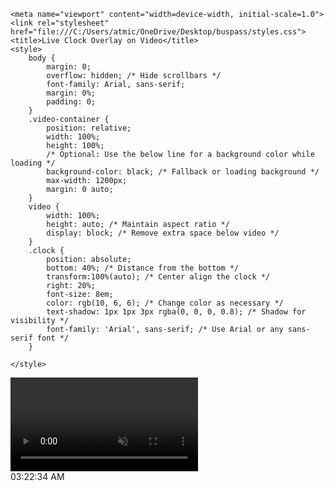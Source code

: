 <!DOCTYPE html>
<!-- saved from url=(0061)file:///C:/Users/atmic/OneDrive/Desktop/buspass/RTCNOV28.html -->
<html lang="en"><head><meta http-equiv="Content-Type" content="text/html; charset=UTF-8">
    
    <meta name="viewport" content="width=device-width, initial-scale=1.0">
    <link rel="stylesheet" href="file:///C:/Users/atmic/OneDrive/Desktop/buspass/styles.css"> 
    <title>Live Clock Overlay on Video</title>
    <style>
        body {
            margin: 0;
            overflow: hidden; /* Hide scrollbars */
            font-family: Arial, sans-serif; 
            margin: 0%; 
            padding: 0;
        }
        .video-container {
            position: relative;
            width: 100%;
            height: 100%;
            /* Optional: Use the below line for a background color while loading */
            background-color: black; /* Fallback or loading background */ 
            max-width: 1200px; 
            margin: 0 auto; 
        }
        video {
            width: 100%;
            height: auto; /* Maintain aspect ratio */
            display: block; /* Remove extra space below video */
        }
        .clock {
            position: absolute;
            bottom: 40%; /* Distance from the bottom */
            transform:100%(auto); /* Center align the clock */
            right: 20%;
            font-size: 8em;
            color: rgb(10, 6, 6); /* Change color as necessary */
            text-shadow: 1px 1px 3px rgba(0, 0, 0, 0.8); /* Shadow for visibility */
            font-family: 'Arial', sans-serif; /* Use Arial or any sans-serif font */
        }

    </style>       
<div class="video-container">
    <video autoplay="" muted="" loop="">
        <source src="C:\Users\atmic\OneDrive\Desktop\passmp4.mp4" type="video/mp4">
        Your browser does not support the video tag.
    </video>
    <div class="clock" id="clock">03:22:34 AM</div>
</div>

<script>
    function updateClock() {
        const now = new Date();
        let hours = now.getHours();
        const minutes = String(now.getMinutes()).padStart(2, '0');
        const seconds = String(now.getSeconds()).padStart(2, '0');
        const isAM = hours < 12;

        // Convert to 12-hour format
        hours = hours % 12 || 12; // If hours is 0, set it to 12

        // Format the hour to be 2 digits
        hours = String(hours).padStart(2, '0');

        // Determine AM/PM
        const period = isAM ? 'AM' : 'PM';

        // Display the clock
        document.getElementById('clock').textContent = `${hours}:${minutes}:${seconds} ${period}`;
    }

    setInterval(updateClock, 1000);
    updateClock(); // Initial call to display clock immediately
</script>


</body></html>
